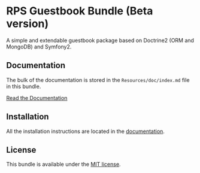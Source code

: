 RPS Guestbook Bundle (Beta version)
===================================

A simple and extendable guestbook package based on Doctrine2 (ORM and MongoDB) and Symfony2.

Documentation
-------------

The bulk of the documentation is stored in the `Resources/doc/index.md`
file in this bundle.

[Read the Documentation](Resources/doc/index.rst)

Installation
------------

All the installation instructions are located in the [documentation](Resources/doc/index.rst).

License
-------

This bundle is available under the [MIT license](Resources/meta/LICENSE).

